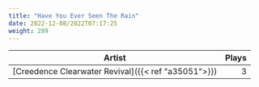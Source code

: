 ```yaml
---
title: "Have You Ever Seen The Rain"
date: 2022-12-08/2022T07:17:25
weight: 289
---
```




 Artist | Plays 
----- | -----:
[Creedence Clearwater Revival]({{< ref "a35051">}}) | 3
